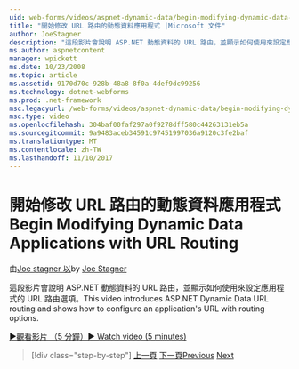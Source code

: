 ```yaml
---
uid: web-forms/videos/aspnet-dynamic-data/begin-modifying-dynamic-data-applications-with-url-routing
title: "開始修改 URL 路由的動態資料應用程式 |Microsoft 文件"
author: JoeStagner
description: "這段影片會說明 ASP.NET 動態資料的 URL 路由，並顯示如何使用來設定應用程式的 URL 路由選項。"
ms.author: aspnetcontent
manager: wpickett
ms.date: 10/23/2008
ms.topic: article
ms.assetid: 9170d70c-928b-48a8-8f0a-4def9dc99256
ms.technology: dotnet-webforms
ms.prod: .net-framework
msc.legacyurl: /web-forms/videos/aspnet-dynamic-data/begin-modifying-dynamic-data-applications-with-url-routing
msc.type: video
ms.openlocfilehash: 304baf00faf297a0f9278dff580c44263131eb5a
ms.sourcegitcommit: 9a9483aceb34591c97451997036a9120c3fe2baf
ms.translationtype: MT
ms.contentlocale: zh-TW
ms.lasthandoff: 11/10/2017
---
```

<a name="begin-modifying-dynamic-data-applications-with-url-routing"></a><span data-ttu-id="45f3c-103">開始修改 URL 路由的動態資料應用程式</span><span class="sxs-lookup"><span data-stu-id="45f3c-103">Begin Modifying Dynamic Data Applications with URL Routing</span></span>
====================
<span data-ttu-id="45f3c-104">由[Joe stagner 以](https://github.com/JoeStagner)</span><span class="sxs-lookup"><span data-stu-id="45f3c-104">by [Joe Stagner](https://github.com/JoeStagner)</span></span>

<span data-ttu-id="45f3c-105">這段影片會說明 ASP.NET 動態資料的 URL 路由，並顯示如何使用來設定應用程式的 URL 路由選項。</span><span class="sxs-lookup"><span data-stu-id="45f3c-105">This video introduces ASP.NET Dynamic Data URL routing and shows how to configure an application's URL with routing options.</span></span>

[<span data-ttu-id="45f3c-106">&#9654;觀看影片 （5 分鐘）</span><span class="sxs-lookup"><span data-stu-id="45f3c-106">&#9654; Watch video (5 minutes)</span></span>](https://channel9.msdn.com/Blogs/ASP-NET-Site-Videos/begin-modifying-dynamic-data-applications-with-url-routing)

>[!div class="step-by-step"]
<span data-ttu-id="45f3c-107">[上一頁](begin-editing-the-templates-in-aspnet-dynamic-data-applications.md)
[下一頁](enable-in-line-editing-in-aspnet-dynamic-data-applications.md)</span><span class="sxs-lookup"><span data-stu-id="45f3c-107">[Previous](begin-editing-the-templates-in-aspnet-dynamic-data-applications.md)
[Next](enable-in-line-editing-in-aspnet-dynamic-data-applications.md)</span></span>
